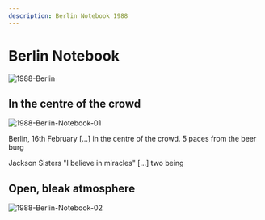 ```yaml
---
description: Berlin Notebook 1988
---
```


# Berlin Notebook


![1988-Berlin](https://user-images.githubusercontent.com/25156451/125365304-ee108d00-e36b-11eb-9973-881035676659.jpg)


## In the centre of the crowd

![1988-Berlin-Notebook-01](https://user-images.githubusercontent.com/25156451/125212603-88a69880-e2a6-11eb-81f5-ff2dcf907191.jpg)

Berlin, 16th February \[...\] in the centre of the crowd. 5 paces from the beer burg

Jackson Sisters "I believe in miracles" \[...\] two being

## Open, bleak atmosphere

![1988-Berlin-Notebook-02](https://user-images.githubusercontent.com/25156451/125212747-63665a00-e2a7-11eb-8484-c6826af20a82.jpg)

